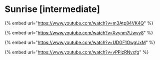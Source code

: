 # Sunrise \[intermediate]

{% embed url="https://www.youtube.com/watch?v=m3Atp84VK4Q" %}

{% embed url="https://www.youtube.com/watch?v=Xvynm7Uwvy8" %}

{% embed url="https://www.youtube.com/watch?v=UDGF1OwgUxM" %}

{% embed url="https://www.youtube.com/watch?v=vPPizRNvxfg" %}
